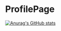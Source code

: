 # ProfilePage

[![Anurag's GitHub stats](https://github-readme-stats.vercel.app/api?username=pendi1901)](https://github.com/anuraghazra/github-readme-stats)
